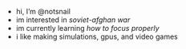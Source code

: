 - hi, I’m @notsnail
- im interested in *soviet-afghan war*
- im currently learning *how to focus properly*
- i like making simulations, gpus, and video games
